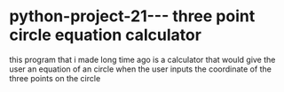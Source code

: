 # python-project-21--- three point circle equation calculator
this program that i made long time ago is a calculator that would give the user an equation of an circle when the user inputs the coordinate of the three points on the circle

